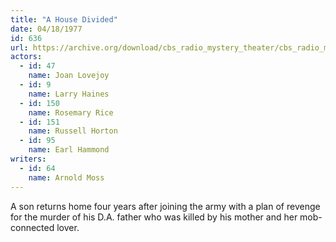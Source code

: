 ```yaml
---
title: "A House Divided"
date: 04/18/1977
id: 636
url: https://archive.org/download/cbs_radio_mystery_theater/cbs_radio_mystery_theater-0601-0650.zip/cbs_radio_mystery_theater-0601-0650%2Fcbsrmt_0636_a_house_divided.mp3
actors:  
  - id: 47
    name: Joan Lovejoy  
  - id: 9
    name: Larry Haines  
  - id: 150
    name: Rosemary Rice  
  - id: 151
    name: Russell Horton  
  - id: 95
    name: Earl Hammond
writers:  
  - id: 64
    name: Arnold Moss
---
```

A son returns home four years after joining the army with a plan of revenge for the murder of his D.A. father who was killed by his mother and her mob-connected lover.